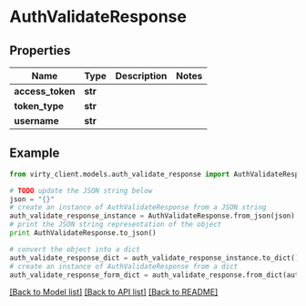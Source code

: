 # AuthValidateResponse


## Properties

Name | Type | Description | Notes
------------ | ------------- | ------------- | -------------
**access_token** | **str** |  | 
**token_type** | **str** |  | 
**username** | **str** |  | 

## Example

```python
from virty_client.models.auth_validate_response import AuthValidateResponse

# TODO update the JSON string below
json = "{}"
# create an instance of AuthValidateResponse from a JSON string
auth_validate_response_instance = AuthValidateResponse.from_json(json)
# print the JSON string representation of the object
print AuthValidateResponse.to_json()

# convert the object into a dict
auth_validate_response_dict = auth_validate_response_instance.to_dict()
# create an instance of AuthValidateResponse from a dict
auth_validate_response_form_dict = auth_validate_response.from_dict(auth_validate_response_dict)
```
[[Back to Model list]](../README.md#documentation-for-models) [[Back to API list]](../README.md#documentation-for-api-endpoints) [[Back to README]](../README.md)



